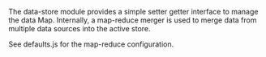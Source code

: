 The data-store module provides a simple setter getter interface to manage the
data Map. Internally, a map-reduce merger is used to merge data from multiple
data sources into the active store.

See defaults.js for the map-reduce configuration.
